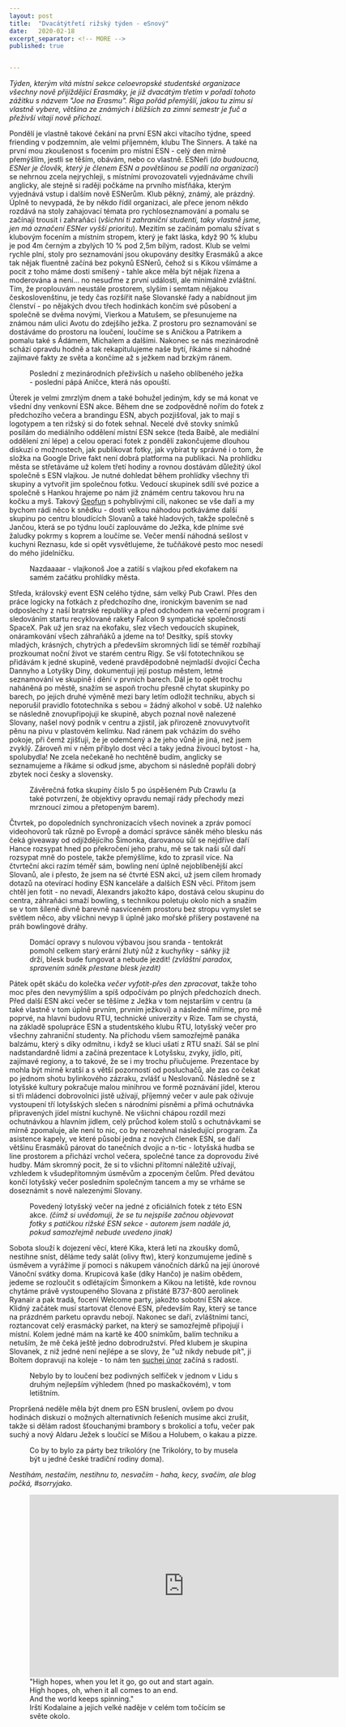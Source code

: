 ```yaml
---
layout: post
title:  "Dvacátýtřetí rižský týden - eSnový"
date:   2020-02-18
excerpt_separator: <!-- MORE -->
published: true


---
```


<p class="intro"><i><span class="dropcap">T</span>ýden, kterým vítá místní sekce celoevropské studentské organizace všechny nově přijíždějící Erasmáky, je již dvacátým třetím v pořadí tohoto zážitku s názvem "Joe na Erasmu". Riga pořád přemýšlí, jakou tu zimu si vlastně vybere, většina ze známých i bližších za zimní semestr je fuč a přeživší vítají nově příchozí.</i></p>
<!-- MORE --> 

Pondělí je vlastně takové čekání na první ESN akci vítacího týdne, speed friending v podzemním, ale velmi příjemném, klubu The Sinners. A také na první mou zkoušenost s focením pro místní ESN - celý den mírně přemýšlím, jestli se těším, obávám, nebo co vlastně. ESNeři (_do budoucna, ESNer je člověk, který je členem ESN a povětšinou se podílí na organizaci_) se nehrnou zcela nejrychleji, s místními provozovateli vyjednáváme chvíli anglicky, ale stejně si raději počkáme na prvního mísťňáka, kterým vyjednává vstup i dalším nově ESNerům. Klub pěkný, známý, ale prázdný. Úplně to nevypadá, že by někdo řídil organizaci, ale přece jenom někdo rozdává na stoly zahajovací témata pro rychloseznamování a pomalu se začínají trousit i zahraňáci (_všichni ti zahraniční studenti, taky vlastně jsme, jen má označení ESNer vyšší prioritu_). Mezitím se začínám pomalu sžívat s klubovým focením a místním stropem, který je fakt láska, když 90 % klubu je pod 4m černým a zbylých 10 % pod 2,5m bílým, radost. Klub se velmi rychle plní, stoly pro seznamování jsou okupovány desítky Erasmáků a akce tak nějak fluentně začíná bez pokynů ESNerů, čehož si s Kikou všímáme a pocit z toho máme dosti smíšený - tahle akce měla být nějak řízena a moderována a není... no nesuďme z první události, ale minimálně zvláštní. Tím, že proplouvám neustále prostorem, slyším i semtam nějakou českoslovenštinu, je tedy čas rozšířit naše Slovanské řady a nabídnout jim členství - po nějakých dvou třech hodinkách končím své působení a společně se dvěma novými, Vierkou a Matušem, se přesunujeme na známou nám ulici Avotu do zdejšího ježka. Z prostoru pro seznamování se dostáváme do prostoru na loučení, loučíme se s Aničkou a Patrikem a pomalu také s Ádámem, Michalem a dalšími. Nakonec se nás mezinárodně schází opravdu hodně a tak rekapitulujeme naše bytí, říkáme si náhodné zajímavé fakty ze světa a končíme až s ježkem nad brzkým ránem. 

<figure>  
 <img src="{{ site.baseurl }}/assets/img/IMG_0500.jpg" alt="" class="img-center"> 
   <figcaption>Poslední z mezinárodních přeživších u našeho oblíbeného ježka - poslední pápá Aničce, která nás opouští.</figcaption>
 </figure>

Úterek je velmi zmrzlým dnem a také bohužel jediným, kdy se má konat ve všední dny venkovní ESN akce. Během dne se zodpovědně nořím do fotek z předchozího večera a brandingu ESN, abych pozjišťoval, jak to mají s logotypem a ten rižský si do fotek sehnal. Necelé dvě stovky snímků posílám do mediálního oddělení místní ESN sekce (teda Baibě, ale mediální oddělení zní lépe) a celou operaci fotek z pondělí zakončujeme dlouhou diskuzí o možnostech, jak publikovat fotky, jak vybírat ty správné i o tom, že složka na Google Drive fakt není dobrá platforma na publikaci. Na prohlídku města se střetáváme už kolem třetí hodiny a rovnou dostávám důležitý úkol společně s ESN vlajkou. Je nutné dohledat během prohlídky všechny tři skupiny a vytvořit jim společnou fotku. Vedoucí skupinek sdílí své pozice a společně s Hankou hrajeme po nám již známém centru takovou hru na kočku a myš. Takový [Geofun](https://www.geofun.cz/) s pohyblivými cíli, nakonec se vše daří a my bychom rádi něco k snědku - dosti velkou náhodou potkáváme další skupinu po centru bloudících Slovanů a také hladových, takže společně s Jančou, která se po týdnu loučí zaplouváme do Ježka, kde plníme své žaludky pokrmy s koprem a loučíme se. Večer menší náhodná sešlost v kuchyni Reznasu, kde si opět vysvětlujeme, že tučňákové pesto moc nesedí do mého jídelníčku.

<figure>  
 <img src="{{ site.baseurl }}/assets/img/IMG_0004.jpg" alt="" class="img-center"> 
   <figcaption>Nazdaaaar - vlajkonoš Joe a zatíší s vlajkou před ekofakem na samém začátku prohlídky města.</figcaption>
 </figure>

Středa, královský event ESN celého týdne, sám velký Pub Crawl. Přes den práce logicky na fotkách z předchozího dne, ironickým bavením se nad odposlechy z naší bratrské republiky a před odchodem na večerní program i sledováním startu recyklované rakety Falcon 9 sympatické společnosti SpaceX. Pak už jen sraz na ekofaku, slez všech vedoucích skupinek, onáramkování všech záhraňáků a jdeme na to! Desítky, spíš stovky mladých, krásných, chytrých a především skromných lidí se téměř rozbíhají prozkoumat noční život ve starém centru Rigy. Se vší fototechnikou se přidávám k jedné skupině, vedené pravděpodobně nejmladší dvojicí Čecha Dannyho a Lotyšky Diny, dokumentuji její postup městem, letmé seznamování ve skupině i dění v prvních barech. Dál je to opět trochu naháněná po městě, snažím se aspoň trochu přesně chytat skupinky po barech, po jejich druhé výměně mezi bary letím odložit techniku, abych si neporušil pravidlo fototechnika s sebou = žádný alkohol v sobě. Už nalehko se následně znovupřipojuji ke skupině, abych poznal nově nalezené Slovany, našel nový podnik v centru a zjistil, jak přirozeně znovuvytvořit pěnu na pivu v plastovém kelímku. Nad ránem pak vcházím do svého pokoje, při čemž zjišťuji, že je odemčený a že jeho vůně je jiná, než jsem zvyklý. Zároveň mi v něm přibylo dost věcí a taky jedna živoucí bytost - ha, spolubydla! Ne zcela nečekaně ho nechtěně budím, anglicky se seznamujeme a říkáme si odkud jsme, abychom si následně popřáli dobrý zbytek noci česky a slovensky.

<figure>  
 <img src="{{ site.baseurl }}/assets/img/1459f649-4666-49f3-903f-2157ef840af8.jpg" alt="" class="img-center"> 
   <figcaption>Závěrečná fotka skupiny číslo 5 po úspěšeném Pub Crawlu (a také potvrzení, že objektivy opravdu nemají rády přechody mezi mrznoucí zimou a přetopeným barem). </figcaption>
 </figure>

Čtvrtek, po dopoledních synchronizacích všech novinek a zpráv pomocí videohovorů tak různě po Evropě a domácí správce sáněk mého blesku nás čeká giveaway od odjíždějícího Šimonka, darovanou sůl se nejdříve daří Hance rozsypat hned po překročení jeho prahu, mě se tak naši sůl daří rozsypat mně do postele, takže přemýšlíme, kdo to zprasil více. Na čtvrteční akci razím téměř sám, bowling není úplně nejoblíbenější akcí Slovanů, ale i přesto, že jsem na sé čtvrté ESN akci, už jsem cílem hromady dotazů na otevírací hodiny ESN kanceláře a dalších ESN věcí. Přitom jsem chtěl jen fotit - no nevadí, Alexandrs jakožto kápo, dostává celou skupinu do centra, záhraňáci smaží bowling, s technikou poletuju okolo nich a snažím se v tom šíleně divně barevně nasvíceném prostoru bez stropu vymyslet se světlem něco, aby všichni nevyp li úplně jako mořské příšery postavené na práh bowlingové dráhy.

<figure>  
 <img src="{{ site.baseurl }}/assets/img/IMG_4741.jpg" alt="" class="img-center"> 
   <figcaption>Domácí opravy s nulovou výbavou jsou sranda - tentokrát pomohl celkem starý erární žlutý nůž z kuchyňky - sáňky již drží, blesk bude fungovat a nebude jezdit! <i>(zvláštní paradox, spravením sáněk přestane blesk jezdit)</i></figcaption>
 </figure>

Pátek opět skáču do kolečka _večer vyfotit-přes den zpracovat_, takže toho moc přes den nevymýšlím a spíš odpočívám po plných předchozích dnech. Před další ESN akcí večer se těšíme z Ježka v tom nejstarším v centru (a také vlastně v tom úplně prvním, prvním ježkovi) a následně míříme, pro mě poprvé, na hlavní budovu RTU, technické univerzity v Rize. Tam se chystá, na základě spolupráce ESN a studentského klubu RTU, lotyšský večer pro všechny zahraniční studenty. Na příchodu všem samozřejmě panáka balzámu, který s díky odmítnu, i když se kluci ušatí z RTU snaží. Sál se plní nadstandardně lidmi a začíná prezentace k Lotyšsku, zvyky, jídlo, pití, zajímavé regiony, a to takové, že se i my trochu přiučujeme. Prezentace by mohla být mírně kratší a s větší pozorností od posluchačů, ale zas co čekat po jednom shotu bylinkového zázraku, zvlášť u Neslovanů. Následně se z lotyšské kultury pokračuje malou minihrou ve formě poznávání jídel, kterou si tři mládenci dobrovolníci jistě užívají, příjemný večer v aule pak oživuje vystoupení tří lotyšských slečen s národními písněmi a přímá ochutnávka připravených jídel místní kuchyně. Ne všichni chápou rozdíl mezi ochutnávkou a hlavním jídlem, celý průchod kolem stolů s ochutnávkami se mírně zpomaluje, ale není to nic, co by nerozehnal následující program. Za asistence kapely, ve které působí jedna z nových členek ESN, se daří většinu Erasmáků párovat do tanečních dvojic a n-tic - lotyšská hudba se line prostorem a přichází vrchol večera, společné tance za doprovodu živé hudby. Mám skromný pocit, že si to všichni přítomní náležitě užívají, vzhledem k všudepřítomným úsměvům a zpoceným čelům. Před devátou končí lotyšský večer posledním společným tancem a my se vrháme se doseznámit s nově nalezenými Slovany.

<figure>  
 <img src="{{ site.baseurl }}/assets/img/IMG_0602.jpg" alt="" class="img-center"> 
   <figcaption>Povedený lotyšský večer na jedné z oficiálních fotek z této ESN akce. <i>(čímž si uvědomuji, že se tu nejspíše začnou objevovat fotky s patičkou rižské ESN sekce - autorem jsem nadále já, pokud samozřejmě nebude uvedeno jinak)</i></figcaption>
 </figure>

Sobota slouží k dojezení věcí, které Kika, která letí na zkoušky domů, nestihne sníst, děláme tedy salát (olivy ftw), který konzumujeme jedině s úsměvem a vyrážíme jí pomoci s nákupem vánočních dárků na její únorové Vánoční svátky doma. Krupicová kaše (díky Hančo) je našim obědem, jedeme se rozloučit s odlétajícím Šimonkem a Kikou na letiště, kde rovnou chytáme právě vystoupeného Slovana z přistáté B737-800 aerolinek Ryanair a pak tradá, focení Welcome party, jakožto sobotní ESN akce. Klidný začátek musí startovat členové ESN, především Ray, který se tance na prázdném parketu opravdu nebojí. Nakonec se daří, zvláštními tanci, roztancovat celý erasmácký parket, na který se samozřejmě připojují i místní. Kolem jedné mám na kartě ke 400 snímkům, balím techniku a netuším, že mě čeká ještě jedno dobrodružství. Před klubem je skupina Slovanek, z niž jedné není nejlépe a se slovy, že "už nikdy nebude pít", ji Boltem dopravuji na koleje - to nám ten [suchej únor](https://suchejunor.cz/) začíná s radostí.

<figure>  
 <img src="{{ site.baseurl }}/assets/img/IMG_4850.jpg" alt="" class="img-center"> 
   <figcaption>Nebylo by to loučení bez podivných selfíček v jednom v Lidu s druhým nejlepším výhledem (hned po maskačkovém), v tom letištním. </figcaption>
 </figure>



Propršená neděle měla být dnem pro ESN bruslení, ovšem po dvou hodinách diskuzí o možných alternativních řešeních musíme akci zrušit, takže si dělám radost šťouchanými brambory s brokolicí a tofu, večer pak suchý a nový Aldaru Ježek s loučící se Míšou a Holubem, o kakau a pizze.

<figure>  
 <img src="{{ site.baseurl }}/assets/img/ww-wp-czskfr.jpg" alt="" class="img-center"> 
   <figcaption>Co by to bylo za párty bez trikolóry (ne Trikolóry, to by musela být u jedné české tradiční rodiny doma).</figcaption>
 </figure>

_Nestíhám, nestačím, nestihnu to, nesvačím - haha, kecy, svačím, ale blog počká, #sorryjako._

<figure>
	<iframe width="610" height="360" class="img-center d-block"
	src="https://www.youtube.com/embed/E4povfmX144"
	frameborder="0"></iframe>
	<figcaption>
        "High hopes, when you let it go, go out and start again. <br>
        High hopes, oh, when it all comes to an end. <br> 
        And the world keeps spinning." <br>
        Irští Kodalaine a jejich velké naděje v celém tom točícím se světe okolo. 
	</figcaption>
</figure>   

